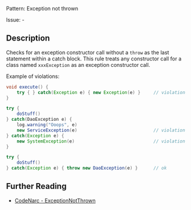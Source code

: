 Pattern: Exception not thrown

Issue: -

## Description

Checks for an exception constructor call without a `throw` as the last statement within a catch block. This rule treats any constructor call for a class named `xxxException` as an exception constructor call.

Example of violations:

``` groovy
void execute() {
    try { } catch(Exception e) { new Exception(e) }     // violation
}

try {
    doStuff()
} catch(DaoException e) {
    log.warning("Ooops", e)
    new ServiceException(e)                             // violation
} catch(Exception e) {
    new SystemException(e)                              // violation
}

try {
    doStuff()
} catch(Exception e) { throw new DaoException(e) }      // ok
```

## Further Reading

* [CodeNarc - ExceptionNotThrown](https://codenarc.github.io/CodeNarc/codenarc-rules-exceptions.html#exceptionnotthrown-rule)